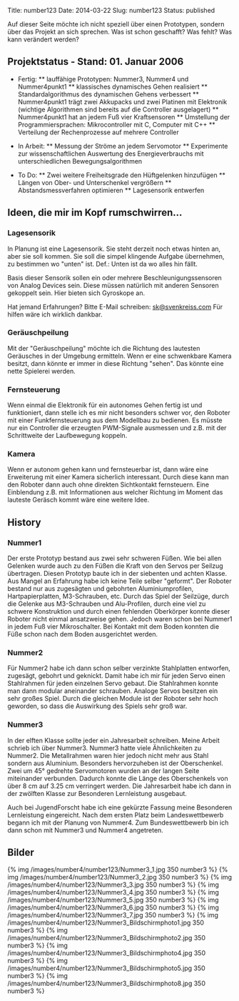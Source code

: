 Title: number123
Date: 2014-03-22
Slug: number123
Status: published


Auf dieser Seite möchte ich nicht speziell über einen Prototypen, sondern über das Projekt an sich sprechen. Was ist schon geschafft? Was fehlt? Was kann verändert werden?


## Projektstatus - Stand: 01. Januar 2006

* Fertig:
** lauffähige Prototypen: Nummer3, Nummer4 und Nummer4punkt1
** klassisches dynamisches Gehen realisiert
** Standardalgorithmus des dynamischen Gehens verbessert
** Nummer4punkt1 trägt zwei Akkupacks und zwei Platinen mit Elektronik (wichtige Algorithmen sind bereits auf die Controller ausgelagert)
** Nummer4punkt1 hat an jedem Fuß vier Kraftsensoren
** Umstellung der Programmiersprachen: Mikrocontroller mit C, Computer mit C++
** Verteilung der Rechenprozesse auf mehrere Controller

* In Arbeit:
** Messung der Ströme an jedem Servomotor
** Experimente zur wissenschaftlichen Auswertung des Energieverbrauchs mit unterschiedlichen Bewegungsalgorithmen

* To Do:
** Zwei weitere Freiheitsgrade den Hüftgelenken hinzufügen
** Längen von Ober- und Unterschenkel vergrößern
** Abstandsmessverfahren optimieren
** Lagesensorik entwerfen


## Ideen, die mir im Kopf rumschwirren...

### Lagesensorik
In Planung ist eine Lagesensorik. Sie steht derzeit noch etwas hinten an, aber sie soll kommen. Sie soll die simpel klingende Aufgabe übernehmen, zu bestimmen wo "unten" ist. Def.: Unten ist da wo alles hin fällt.

Basis dieser Sensorik sollen ein oder mehrere Beschleunigungssensoren von Analog Devices sein. Diese müssen natürlich mit anderen Sensoren gekoppelt sein. Hier bieten sich Gyroskope an.

Hat jemand Erfahrungen? Bitte E-Mail schreiben: sk@svenkreiss.com
Für hilfen wäre ich wirklich dankbar.


### Geräuschpeilung
Mit der "Geräuschpeilung" möchte ich die Richtung des lautesten Geräusches in der Umgebung ermitteln. Wenn er eine schwenkbare Kamera besitzt, dann könnte er immer in diese Richtung "sehen". Das könnte eine nette Spielerei werden.

### Fernsteuerung
Wenn einmal die Elektronik für ein autonomes Gehen fertig ist und funktioniert, dann stelle ich es mir nicht besonders schwer vor, den Roboter mit einer Funkfernsteuerung aus dem Modellbau zu bedienen. Es müsste nur ein Controller die erzeugten PWM-Signale ausmessen und z.B. mit der Schrittweite der Laufbewegung koppeln.

### Kamera
Wenn er autonom gehen kann und fernsteuerbar ist, dann wäre eine Erweiterung mit einer Kamera sicherlich interessant. Durch diese kann man den Roboter dann auch ohne direkten Sichtkontakt fernsteuern. Eine Einblendung z.B. mit Informationen aus welcher Richtung im Moment das lauteste Geräsch kommt wäre eine weitere Idee.



## History

### Nummer1
Der erste Prototyp bestand aus zwei sehr schweren Füßen. Wie bei allen Gelenken wurde auch zu den Füßen die Kraft von den Servos per Seilzug übertragen. Diesen Prototyp baute ich in der siebenten und achten Klasse. Aus Mangel an Erfahrung habe ich keine Teile selber "geformt". Der Roboter bestand nur aus zugesägten und gebohrten Aluminiumprofilen, Hartpapierplatten, M3-Schrauben, etc.
Durch das Spiel der Seilzüge, durch die Gelenke aus M3-Schrauben und Alu-Profilen, durch eine viel zu schwere Konstruktion und durch einen fehlenden Oberkörper konnte dieser Roboter nicht einmal ansatzweise gehen. Jedoch waren schon bei Nummer1 in jedem Fuß vier Mikroschalter. Bei Kontakt mit dem Boden konnten die Füße schon nach dem Boden ausgerichtet werden.

### Nummer2
Für Nummer2 habe ich dann schon selber verzinkte Stahlplatten entworfen, zugesägt, gebohrt und geknickt. Damit habe ich mir für jeden Servo einen Stahlrahmen für jeden einzelnen Servo gebaut. Die Stahlrahmen konnte man dann modular aneinander schrauben.
Analoge Servos besitzen ein sehr großes Spiel. Durch die gleichen Module ist der Roboter sehr hoch geworden, so dass die Auswirkung des Spiels sehr groß war.

### Nummer3
In der elften Klasse sollte jeder ein Jahresarbeit schreiben. Meine Arbeit schrieb ich über Nummer3. Nummer3 hatte viele Ähnlichkeiten zu Nummer2. Die Metallrahmen waren hier jedoch nicht mehr aus Stahl sondern aus Aluminium. Besonders hervorzuheben ist der Oberschenkel. Zwei um 45° gedrehte Servomotoren wurden an der langen Seite miteinander verbunden. Dadurch konnte die Länge des Oberschenkels von über 8 cm auf 3.25 cm verringert werden. Die Jahresarbeit habe ich dann in der zwölften Klasse zur Besonderen Lernleistung ausgebaut.

Auch bei JugendForscht habe ich eine gekürzte Fassung meine Besonderen Lernleistung eingereicht. Nach dem ersten Platz beim Landeswettbewerb begann ich mit der Planung von Nummer4. Zum Bundeswettbewerb bin ich dann schon mit Nummer3 und Nummer4 angetreten.


## Bilder

{% img /images/number4/number123/Nummer3_1.jpg 350 number3 %}
{% img /images/number4/number123/Nummer3_2.jpg 350 number3 %}
{% img /images/number4/number123/Nummer3_3.jpg 350 number3 %}
{% img /images/number4/number123/Nummer3_4.jpg 350 number3 %}
{% img /images/number4/number123/Nummer3_5.jpg 350 number3 %}
{% img /images/number4/number123/Nummer3_6.jpg 350 number3 %}
{% img /images/number4/number123/Nummer3_7.jpg 350 number3 %}
{% img /images/number4/number123/Nummer3_Bildschirmphoto1.jpg 350 number3 %}
{% img /images/number4/number123/Nummer3_Bildschirmphoto2.jpg 350 number3 %}
{% img /images/number4/number123/Nummer3_Bildschirmphoto4.jpg 350 number3 %}
{% img /images/number4/number123/Nummer3_Bildschirmphoto5.jpg 350 number3 %}
{% img /images/number4/number123/Nummer3_Bildschirmphoto8.jpg 350 number3 %}

